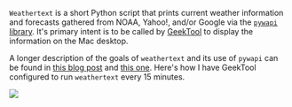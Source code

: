 `Weathertext` is a short Python script that prints current weather information and forecasts gathered from NOAA, Yahoo!, and/or Google via the [`pywapi` library][1]. It's primary intent is to be called by [GeekTool][2] to display the information on the Mac desktop.

A longer description of the goals of `weathertext` and its use of `pywapi` can be found in [this blog post][3] and [this one][4]. Here's how I have GeekTool configured to run `weathertext` every 15 minutes.

<img class="ss" src="http://www.leancrew.com/all-this/images/gt-weathertext-iconv.png" />

[1]: http://code.google.com/p/python-weather-api/
[2]: http://projects.tynsoe.org/en/geektool/
[3]: http://www.leancrew.com/all-this/2009/06/new-weather-script-for-geektool/
[4]: http://www.leancrew.com/all-this/2009/12/geektool-desktop-weather-with-forecasts/
